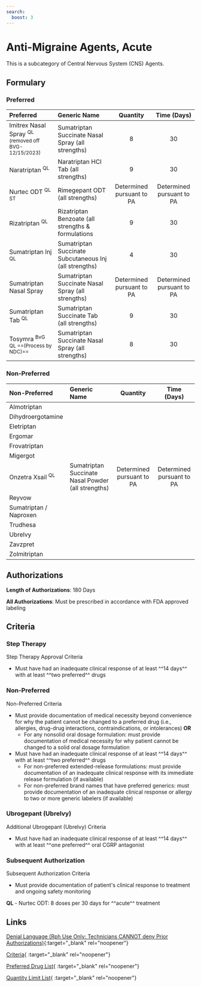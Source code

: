 ```yaml
---
search:
  boost: 3
---
```


# Anti-Migraine Agents, Acute

This is a subcategory of Central Nervous System (CNS) Agents.

## Formulary

### Preferred

| Preferred                                                       | Generic Name                                           |         Quantity          |        Time (Days)        |
|:----------------------------------------------------------------|:-------------------------------------------------------|:-------------------------:|:-------------------------:|
| Imitrex Nasal Spray <sup>QL (removed off BVG- 12/15/2023)</sup> | Sumatriptan Succinate Nasal Spray (all strengths)      |             8             |            30             |
| Naratriptan <sup>QL</sup>                                       | Naratriptan HCI Tab (all strengths)                    |             9             |            30             |
| Nurtec ODT <sup>QL ST</sup>                                     | Rimegepant ODT (all strengths)                         | Determined pursuant to PA | Determined pursuant to PA |
| Rizatriptan <sup>QL</sup>                                       | Rizatriptan Benzoate (all strengths & formulations     |             9             |            30             |
| Sumatriptan Inj <sup>QL</sup>                                   | Sumatriptan Succinate Subcutaneous Inj (all strengths) |             4             |            30             |
| Sumatriptan Nasal Spray                                         | Sumatriptan Succinate Nasal Spray (all strengths)      | Determined pursuant to PA | Determined pursuant to PA |
| Sumatriptan Tab <sup>QL</sup>                                   | Sumatriptan Succinate Tab (all strengths)              |             9             |            30             |
| Tosymra <sup>BvG QL ==(Process by NDC)==</sup>                  | Sumatriptan Succinate Nasal Spray (all strengths)      |             8             |            30             |

### Non-Preferred

| Non-Preferred               | Generic Name                                       |         Quantity          |        Time (Days)        |
|:----------------------------|:---------------------------------------------------|:-------------------------:|:-------------------------:|
| Almotriptan                 |                                                    |                           |                           |
| Dihydroergotamine           |                                                    |                           |                           |
| Eletriptan                  |                                                    |                           |                           |
| Ergomar                     |                                                    |                           |                           |
| Frovatriptan                |                                                    |                           |                           |
| Migergot                    |                                                    |                           |                           |
| Onzetra Xsail <sup>QL</sup> | Sumatriptan Succinate Nasal Powder (all strengths) | Determined pursuant to PA | Determined pursuant to PA |
| Reyvow                      |                                                    |                           |                           |
| Sumatriptan / Naproxen      |                                                    |                           |                           |
| Trudhesa                    |                                                    |                           |                           |
| Ubrelvy                     |                                                    |                           |                           |
| Zavzpret                    |                                                    |                           |                           |
| Zolmitriptan                |                                                    |                           |                           |

## Authorizations

**Length of Authorizations**: 180 Days

**All Authorizations**: Must be prescribed in accordance with FDA approved labeling

## Criteria

### Step Therapy

Step Therapy Approval Criteria

- Must have had an inadequate clinical response of at least ^^14 days^^ with at least ^^two preferred^^ drugs

### Non-Preferred

Non-Preferred Criteria

- Must provide documentation of medical necessity beyond convenience for why the patient cannot be changed to a preferred drug (i.e., allergies, drug-drug interactions, contraindications, or intolerances) **OR**
    - For any nonsolid oral dosage formulation: must provide documentation of medical necessity for why patient cannot be changed to a solid oral dosage formulation
- Must have had an inadequate clinical response of at least ^^14 days^^ with at least ^^two preferred^^ drugs
    - For non-preferred extended-release formulations: must provide documentation of an inadequate clinical response with its immediate release formulation (if available)
    - For non-preferred brand names that have preferred generics: must provide documentation of an inadequate clinical response or allergy to two or more generic labelers (if available)

### Ubrogepant (Ubrelvy)

Additional Ubrogepant (Ubrelvy) Criteria

- Must have had an inadequate clinical response of at least ^^14 days^^ with at least ^^one preferred^^ oral CGRP antagonist 
### Subsequent Authorization

Subsequent Authorization Criteria

- Must provide documentation of patient's clinical response to treatment and ongoing safety monitoring

**QL** - Nurtec ODT: 8 doses per 30 days for ^^acute^^ treatment

## Links

[Denial Language (Rph Use Only: Technicians CANNOT deny Prior Authorizations)](https://mygainwell-my.sharepoint.com.mcas.ms/:w:/r/personal/rachel_carpenter_gainwelltechnologies_com/_layouts/15/Doc.aspx?sourcedoc=%7BCD777F63-7F18-4713-8D6A-B043BEE631F5%7D&file=Denial%20Language%20Updated%2009112023.docx&action=embedview&mobileredirect=true&wdStartOn=22&cid=f4472ece-6d4f-4694-b0c5-c150a2f53fea){:target="_blank" rel="noopener"}

[Criteria](https://spbm.medicaid.ohio.gov/SPDocumentLibrary/DocumentLibrary/UPDL/UPDL%20criteria%20effective%2001.01.2024.pdf#page=26){ :target="_blank" rel="noopener"}

[Preferred Drug List](https://spbm.medicaid.ohio.gov/SPDocumentLibrary/DocumentLibrary/UPDL/UPDL%20effective%2001.01.2024.pdf#page=13){ :target="_blank" rel="noopener"}

[Quantity Limit List](https://spbm.medicaid.ohio.gov/SPDocumentLibrary/DocumentLibrary/UPDL/Quantity%20Limits.pdf){ :target="_blank" rel="noopener"}
